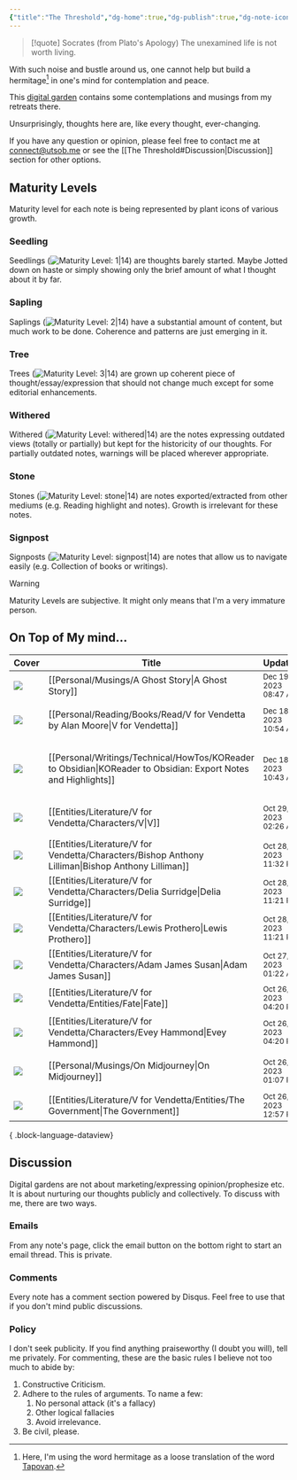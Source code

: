 ```yaml
---
{"title":"The Threshold","dg-home":true,"dg-publish":true,"dg-note-icon":"signpost","dg-pinned":true,"dg-hide-in-graph":true,"cssClasses":["cards","cards-cols-3","cards-cover","cards-cover-no-border","cards-title-hide-icons"],"dg-metatags":{"description":"Utsob's Digital Garden","og:description":"Utsob's Digital Garden"},"created":"2023-01-02T21:30:15+06:00","updated":"2023-06-25T16:59:25+06:00","permalink":"/the-threshold/","metatags":{"description":"Utsob's Digital Garden","og:description":"Utsob's Digital Garden"},"hideInGraph":true,"pinned":true,"contentClasses":"cards cards-cols-3 cards-cover cards-cover-no-border cards-title-hide-icons","tags":["gardenEntry"],"dgPassFrontmatter":true,"noteIcon":"signpost"}
---
```


> [!quote] Socrates (from Plato's Apology)
> The unexamined life is not worth living.

With such noise and bustle around us, one cannot help but build a hermitage[^1] in one's mind for contemplation and peace.

This [digital garden](https://cagrimmett.com/notes/2020/11/08/what-are-digital-gardens/) contains some contemplations and musings from my retreats there.

Unsurprisingly, thoughts here are, like every thought, ever-changing.

If you have any question or opinion, please feel free to contact me at [connect@utsob.me](mailto:connect@utsob.me) or see the [[The Threshold#Discussion\|Discussion]] section for other options.

## Maturity Levels
Maturity level for each note is being represented by plant icons of various growth.

### Seedling
Seedlings (![Maturity Level: 1|14](https://hermitage.utsob.me/img/tree-1.svg)) are thoughts barely started. Maybe Jotted down on haste or simply showing only the brief amount of what I thought about it by far.

### Sapling
Saplings (![Maturity Level: 2|14](https://hermitage.utsob.me/img/tree-2.svg)) have a substantial amount of content, but much work to be done. Coherence and patterns are just emerging in it.

### Tree
Trees (![Maturity Level: 3|14](https://hermitage.utsob.me/img/tree-3.svg)) are grown up coherent piece of thought/essay/expression that should not change much except for some editorial enhancements.

### Withered
Withered (![Maturity Level: withered|14](https://hermitage.utsob.me/img/withered.svg)) are the notes expressing outdated views (totally or partially) but kept for the historicity of our thoughts. For partially outdated notes, warnings will be placed wherever appropriate.

### Stone
Stones (![Maturity Level: stone|14](https://hermitage.utsob.me/img/stone.svg)) are notes exported/extracted from other mediums (e.g. Reading highlight and notes). Growth is irrelevant for these notes.

### Signpost
Signposts (![Maturity Level: signpost|14](https://hermitage.utsob.me/img/signpost.svg)) are notes that allow us to navigate easily (e.g. Collection of books or writings).

> [!Warning] 
> Maturity Levels are subjective. It might only means that I'm a very immature person.


## On Top of My mind…
| Cover                                                        | Title                                                                                                             | Updated                                                              | Created                                                             | Tags                                      | Inset                                                                                                                                        |
| ------------------------------------------------------------ | ----------------------------------------------------------------------------------------------------------------- | -------------------------------------------------------------------- | ------------------------------------------------------------------- | ----------------------------------------- | -------------------------------------------------------------------------------------------------------------------------------------------- |
| <img src='https://hermitage.utsob.me/img/3-cover-card.jpg'/> | [[Personal/Musings/A Ghost Story\|A Ghost Story]]                                                              | <i icon-name=calendar-clock></i><small>Dec 19, 2023 08:47 AM</small> | <i icon-name=calendar-plus></i><small>Dec 17, 2023 08:11 PM</small> | #politics                                 | <img class=inset-cover src=''/>                                                                                                              |
| <img src='https://hermitage.utsob.me/img/2-cover-card.jpg'/> | [[Personal/Reading/Books/Read/V for Vendetta by Alan Moore\|V for Vendetta]]                                   | <i icon-name=calendar-clock></i><small>Dec 18, 2023 10:54 AM</small> | <i icon-name=calendar-plus></i><small>Sep 30, 2017 12:00 AM</small> | #bestreads                                | <img class=inset-cover src='https://books.google.com/books/publisher/content/images/frontcover/efPjAAAAQBAJ?fife=w600-h900&source=gbs_api'/> |
| <img src='https://hermitage.utsob.me/img/3-cover-card.jpg'/> | [[Personal/Writings/Technical/HowTos/KOReader to Obsidian\|KOReader to Obsidian: Export Notes and Highlights]] | <i icon-name=calendar-clock></i><small>Dec 18, 2023 10:43 AM</small> | <i icon-name=calendar-plus></i><small>Sep 10, 2023 02:38 PM</small> | #koreader #obsidian #how-to #notes-export | <img class=inset-cover src=''/>                                                                                                              |
| <img src='https://hermitage.utsob.me/img/2-cover-card.jpg'/> | [[Entities/Literature/V for Vendetta/Characters/V\|V]]                                                         | <i icon-name=calendar-clock></i><small>Oct 29, 2023 02:26 AM</small> | <i icon-name=calendar-plus></i><small>Oct 25, 2023 11:18 AM</small> | #VforVendetta                             | <img class=inset-cover src=''/>                                                                                                              |
| <img src='https://hermitage.utsob.me/img/2-cover-card.jpg'/> | [[Entities/Literature/V for Vendetta/Characters/Bishop Anthony Lilliman\|Bishop Anthony Lilliman]]             | <i icon-name=calendar-clock></i><small>Oct 28, 2023 11:32 PM</small> | <i icon-name=calendar-plus></i><small>Oct 26, 2023 12:46 PM</small> | #VforVendetta                             | <img class=inset-cover src=''/>                                                                                                              |
| <img src='https://hermitage.utsob.me/img/1-cover-card.jpg'/> | [[Entities/Literature/V for Vendetta/Characters/Delia Surridge\|Delia Surridge]]                               | <i icon-name=calendar-clock></i><small>Oct 28, 2023 11:21 PM</small> | <i icon-name=calendar-plus></i><small>Oct 28, 2023 11:15 PM</small> | #VforVendetta                             | <img class=inset-cover src=''/>                                                                                                              |
| <img src='https://hermitage.utsob.me/img/2-cover-card.jpg'/> | [[Entities/Literature/V for Vendetta/Characters/Lewis Prothero\|Lewis Prothero]]                               | <i icon-name=calendar-clock></i><small>Oct 28, 2023 11:21 PM</small> | <i icon-name=calendar-plus></i><small>Oct 26, 2023 12:16 PM</small> | #VforVendetta                             | <img class=inset-cover src=''/>                                                                                                              |
| <img src='https://hermitage.utsob.me/img/1-cover-card.jpg'/> | [[Entities/Literature/V for Vendetta/Characters/Adam James Susan\|Adam James Susan]]                           | <i icon-name=calendar-clock></i><small>Oct 27, 2023 01:22 AM</small> | <i icon-name=calendar-plus></i><small>Oct 26, 2023 12:29 PM</small> | #VforVendetta                             | <img class=inset-cover src=''/>                                                                                                              |
| <img src='https://hermitage.utsob.me/img/1-cover-card.jpg'/> | [[Entities/Literature/V for Vendetta/Entities/Fate\|Fate]]                                                     | <i icon-name=calendar-clock></i><small>Oct 26, 2023 04:20 PM</small> | <i icon-name=calendar-plus></i><small>Oct 26, 2023 12:26 PM</small> | #VforVendetta                             | <img class=inset-cover src=''/>                                                                                                              |
| <img src='https://hermitage.utsob.me/img/1-cover-card.jpg'/> | [[Entities/Literature/V for Vendetta/Characters/Evey Hammond\|Evey Hammond]]                                   | <i icon-name=calendar-clock></i><small>Oct 26, 2023 04:20 PM</small> | <i icon-name=calendar-plus></i><small>Oct 25, 2023 11:07 AM</small> | #VforVendetta #X                          | <img class=inset-cover src=''/>                                                                                                              |
| <img src='https://hermitage.utsob.me/img/2-cover-card.jpg'/> | [[Personal/Musings/On Midjourney\|On Midjourney]]                                                              | <i icon-name=calendar-clock></i><small>Oct 26, 2023 01:07 PM</small> | <i icon-name=calendar-plus></i><small>Aug 03, 2022 11:00 AM</small> | #midjourney #AI #art                      | <img class=inset-cover src=''/>                                                                                                              |
| <img src='https://hermitage.utsob.me/img/1-cover-card.jpg'/> | [[Entities/Literature/V for Vendetta/Entities/The Government\|The Government]]                                 | <i icon-name=calendar-clock></i><small>Oct 26, 2023 12:57 PM</small> | <i icon-name=calendar-plus></i><small>Oct 26, 2023 12:02 PM</small> | #VforVendetta                             | <img class=inset-cover src=''/>                                                                                                              |

{ .block-language-dataview}
## Discussion
Digital gardens are not about marketing/expressing opinion/prophesize etc. It is about nurturing our thoughts publicly and collectively. To discuss with me, there are two ways.

### Emails
From any note's page, click the email button on the bottom right to start an email thread. This is private.

### Comments
Every note has a comment section powered by Disqus. Feel free to use that if you don't mind public discussions.

### Policy
I don't seek publicity. If you find anything praiseworthy (I doubt you will), tell me privately. For commenting, these are the basic rules I believe not too much to abide by:
1. Constructive Criticism.
2. Adhere to the rules of arguments. To name a few:
    1. No personal attack (it's a fallacy)
    2. Other logical fallacies
    3. Avoid irrelevance.
3. Be civil, please.

[^1]: Here, I'm using the word hermitage as a loose translation of the word [Tapovan](https://en.wikipedia.org/wiki/Tapovan).